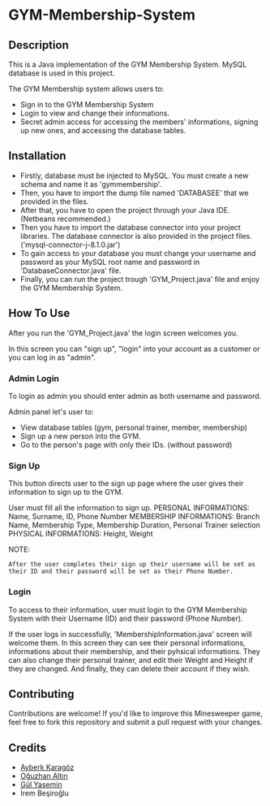 # GYM-Membership-System

## Description
This is a Java implementation of the GYM Membership System. MySQL database is used in this project. 

The GYM Membership system allows users to:
- Sign in to the GYM Membership System
- Login to view and change their informations.
- Secret admin access for accessing the members' informations, signing up new ones, and accessing the database tables. 

## Installation
- Firstly, database must be injected to MySQL. You must create a new schema and name it as 'gymmembership'.
- Then, you have to import the dump file named 'DATABASEE' that we provided in the files.
- After that, you have to open the project through your Java IDE. (Netbeans recommended.)
- Then you have to import the database connector into your project libraries. The database connector is also provided in the project files. ('mysql-connector-j-8.1.0.jar')
- To gain access to your database you must change your username and password as your MySQL root name and password in 'DatabaseConnector.java' file.
- Finally, you can run the project trough 'GYM_Project.java' file and enjoy the GYM Membership System.


## How To Use
After you run the 'GYM_Project.java' the login screen welcomes you. 

In this screen you can "sign up", "login" into your account as a customer or you can log in as "admin". 



  ### Admin Login
   To login as admin you should enter admin as both username and password. 
   
   Admin panel let's user to:
      
  - View database tables (gym, personal trainer, member, membership)
  - Sign up a new person into the GYM.
  - Go to the person's page with only their IDs. (without password)



  ### Sign Up
   This button directs user to the sign up page where the user gives their information to sign up to the GYM.
   
   User must fill all the information to sign up. 
      PERSONAL INFORMATIONS: Name, Surname, ID, Phone Number
      MEMBERSHIP INFORMATIONS: Branch Name, Membership Type, Membership Duration, Personal Trainer selection
      PHYSICAL INFORMATIONS: Height, Weight

NOTE:
    
    After the user completes their sign up their username will be set as their ID and their password will be set as their Phone Number.



  ### Login
   To access to their information, user must login to the GYM Membership System with their Username (ID) and their password (Phone Number).
   
   If the user logs in successfully, 'MembershipInformation.java' screen will welcome them.
      In this screen they can see their personal informations, informations about their membership, and their pyhsical informations.
      They can also change their personal trainer, and edit their Weight and Height if they are changed.
      And finally, they can delete their account if they wish.
        


## Contributing
Contributions are welcome! If you'd like to improve this Minesweeper game, feel free to fork this repository and submit a pull request with your changes.




## Credits
- [Ayberk Karagöz](https://github.com/AyberKrgz)
- [Oğuzhan Altın](https://github.com/oguzhanaltin1903)
- [Gül Yasemin](https://github.com/gulysmn)
- İrem Beşiroğlu


